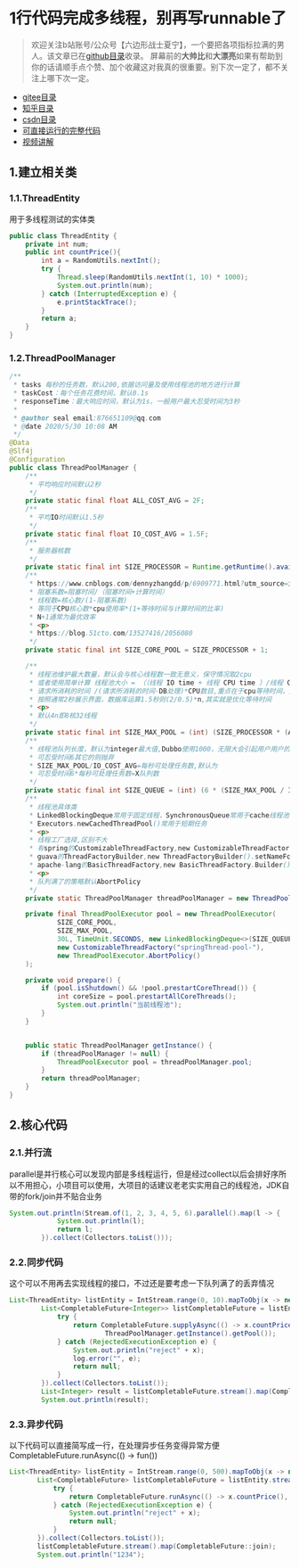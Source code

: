 # 1行代码完成多线程，别再写runnable了
> 欢迎关注b站账号/公众号【六边形战士夏宁】，一个要把各项指标拉满的男人。该文章已在[github目录](https://github.com/edanlx/SealBook)收录。
屏幕前的**大帅比**和**大漂亮**如果有帮助到你的话请顺手点个赞、加个收藏这对我真的很重要。别下次一定了，都不关注上哪下次一定。
* [gitee目录](https://gitee.com/seal_li/SealBook)
* [知乎目录](https://zhuanlan.zhihu.com/p/338222208)
* [csdn目录](https://blog.csdn.net/seal_li/article/details/111415366)
* [可直接运行的完整代码](https://github.com/edanlx/TechingCode/tree/master/demoGrace/src/main/java/com/example/demo/lesson/grace/thread)  
* [视频讲解](https://www.bilibili.com/video/BV1jr4y1w7SH/)   

## 1.建立相关类
### 1.1.ThreadEntity
用于多线程测试的实体类
```java
public class ThreadEntity {
    private int num;
    public int countPrice(){
        int a = RandomUtils.nextInt();
        try {
            Thread.sleep(RandomUtils.nextInt(1, 10) * 1000);
            System.out.println(num);
        } catch (InterruptedException e) {
            e.printStackTrace();
        }
        return a;
    }
}
```
### 1.2.ThreadPoolManager
```java
/**
 * tasks 每秒的任务数，默认200,依据访问量及使用线程池的地方进行计算
 * taskCost：每个任务花费时间，默认0.1s
 * responseTime：最大响应时间，默认为1s，一般用户最大忍受时间为3秒
 *
 * @author seal email:876651109@qq.com
 * @date 2020/5/30 10:08 AM
 */
@Data
@Slf4j
@Configuration
public class ThreadPoolManager {
    /**
     * 平均响应时间默认2秒
     */
    private static final float ALL_COST_AVG = 2F;
    /**
     * 平均IO时间默认1.5秒
     */
    private static final float IO_COST_AVG = 1.5F;
    /**
     * 服务器核数
     */
    private static final int SIZE_PROCESSOR = Runtime.getRuntime().availableProcessors();
    /**
     * https://www.cnblogs.com/dennyzhangdd/p/6909771.html?utm_source=itdadao&utm_medium=referral
     * 阻塞系数=阻塞时间/（阻塞时间+计算时间）
     * 线程数=核心数/(1-阻塞系数)
     * 等同于CPU核心数*cpu使用率*(1+等待时间与计算时间的比率)
     * N+1通常为最优效率
     * <p>
     * https://blog.51cto.com/13527416/2056080
     */
    private static final int SIZE_CORE_POOL = SIZE_PROCESSOR + 1;

    /**
     * 线程池维护最大数量，默认会与核心线程数一致无意义，保守情况取2cpu
     * 或者使用简单计算 线程池大小 = （（线程 IO time + 线程 CPU time ）/线程 CPU time ） CPU数目**
     * 请求所消耗的时间 /(请求所消耗的时间-DB处理)*CPU数目,重点在于cpu等待时间，通常为数据库DB时间
     * 按照通常2秒展示界面，数据库运算1.5秒则(2/0.5)*n,其实就是优化等待时间
     * <p>
     * 默认4n即8核32线程
     */
    private static final int SIZE_MAX_POOL = (int) (SIZE_PROCESSOR * (ALL_COST_AVG / (ALL_COST_AVG - IO_COST_AVG)));
    /**
     * 线程池队列长度，默认为integer最大值,Dubbo使用1000，无限大会引起用户用户的任务一直排队，应选择适当性丢弃，
     * 可忍受时间6其它的则抛弃
     * SIZE_MAX_POOL/IO_COST_AVG=每秒可处理任务数,默认为
     * 可忍受时间6*每秒可处理任务数=X队列数
     */
    private static final int SIZE_QUEUE = (int) (6 * (SIZE_MAX_POOL / IO_COST_AVG));
    /**
     * 线程池具体类
     * LinkedBlockingDeque常用于固定线程，SynchronousQueue常用于cache线程池
     * Executors.newCachedThreadPool()常用于短期任务
     * <p>
     * 线程工厂选择,区别不大
     * 有spring的CustomizableThreadFactory,new CustomizableThreadFactory("springThread-pool-")
     * guava的ThreadFactoryBuilder,new ThreadFactoryBuilder().setNameFormat("retryClient-pool-").build();
     * apache-lang的BasicThreadFactory,new BasicThreadFactory.Builder().namingPattern("basicThreadFactory-").build()
     * <p>
     * 队列满了的策略默认AbortPolicy
     */
    private static ThreadPoolManager threadPoolManager = new ThreadPoolManager();

    private final ThreadPoolExecutor pool = new ThreadPoolExecutor(
            SIZE_CORE_POOL,
            SIZE_MAX_POOL,
            30L, TimeUnit.SECONDS, new LinkedBlockingDeque<>(SIZE_QUEUE),
            new CustomizableThreadFactory("springThread-pool-"),
            new ThreadPoolExecutor.AbortPolicy()
    );

    private void prepare() {
        if (pool.isShutdown() && !pool.prestartCoreThread()) {
            int coreSize = pool.prestartAllCoreThreads();
            System.out.println("当前线程池");
        }
    }


    public static ThreadPoolManager getInstance() {
        if (threadPoolManager != null) {
            ThreadPoolExecutor pool = threadPoolManager.pool;
        }
        return threadPoolManager;
    }
}
```
## 2.核心代码
### 2.1.并行流
parallel是并行核心可以发现内部是多线程运行，但是经过collect以后会排好序所以不用担心，小项目可以使用，大项目的话建议老老实实用自己的线程池，JDK自带的fork/join并不贴合业务
```java
System.out.println(Stream.of(1, 2, 3, 4, 5, 6).parallel().map(l -> {
            System.out.println(l);
            return l;
        }).collect(Collectors.toList()));
```

### 2.2.同步代码
这个可以不用再去实现线程的接口，不过还是要考虑一下队列满了的丢弃情况
```java
List<ThreadEntity> listEntity = IntStream.range(0, 10).mapToObj(x -> new ThreadEntity(x)).collect(Collectors.toList());
        List<CompletableFuture<Integer>> listCompletableFuture = listEntity.stream().map(x -> {
            try {
                return CompletableFuture.supplyAsync(() -> x.countPrice(),
                        ThreadPoolManager.getInstance().getPool());
            } catch (RejectedExecutionException e) {
                System.out.println("reject" + x);
                log.error("", e);
                return null;
            }
        }).collect(Collectors.toList());
        List<Integer> result = listCompletableFuture.stream().map(CompletableFuture::join).collect(Collectors.toList());
        System.out.println(result);
```

 ### 2.3.异步代码
 以下代码可以直接简写成一行，在处理异步任务变得异常方便  
 CompletableFuture.runAsync(() -> fun())  

 ```java
 List<ThreadEntity> listEntity = IntStream.range(0, 500).mapToObj(x -> new ThreadEntity(x)).collect(Collectors.toList());
        List<CompletableFuture> listCompletableFuture = listEntity.stream().map(x -> {
            try {
                return CompletableFuture.runAsync(() -> x.countPrice(), ThreadPoolManager.getInstance().getPool());
            } catch (RejectedExecutionException e) {
                System.out.println("reject" + x);
                return null;
            }
        }).collect(Collectors.toList());
        listCompletableFuture.stream().map(CompletableFuture::join);
        System.out.println("1234");

 ```